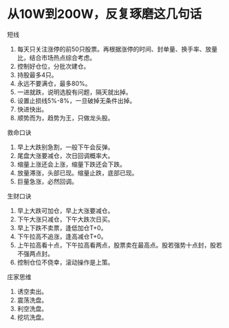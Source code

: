 # 从10W到200W，反复琢磨这几句话

短线

1. 每天只关注涨停的前50只股票。再根据涨停的时间、封单量、换手率、放量比，结合市场热点综合考虑。
2. 控制好仓位，分批次建仓。
3. 持股最多4只。
4. 永远不要满仓，最多80%。
5. 一进就跌，说明选股有问题，隔天就出掉。
6. 设置止损线5%-8%，一旦破掉无条件出掉。
7. 快进快出。
8. 顺势而为，趋势为王，只做龙头股。

救命口诀

1. 早上大跌别急割，一般下午会反弹。
2. 尾盘大涨要减仓，次日回调概率大。
3. 缩量上涨还会上涨，缩量下跌还会下跌。
4. 放量滞涨，头部已现。缩量止跌，底部已现。
5. 巨量急涨，必然回调。

生财口诀

1. 早上大跌可加仓，早上大涨要减仓。
2. 下午大涨只减仓，下午大跌次日买。
3. 早上下跌不卖票，逢低加仓T+0。
4. 下午拉高不追涨，逢高减仓T+0。
5. 上午拉高看十点，下午拉高看两点，股票卖在最高点。股若强势十点封，股若不强两点封。
6. 控制仓位不侥幸，滚动操作是上策。

庄家思维

1. 诱空卖出。
2. 震荡洗盘。
3. 利空洗盘。
4. 挖坑洗盘。


